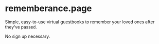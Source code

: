 # rememberance.page

Simple, easy-to-use virtual guestbooks to remember your loved ones after they've passed.

No sign up necessary.